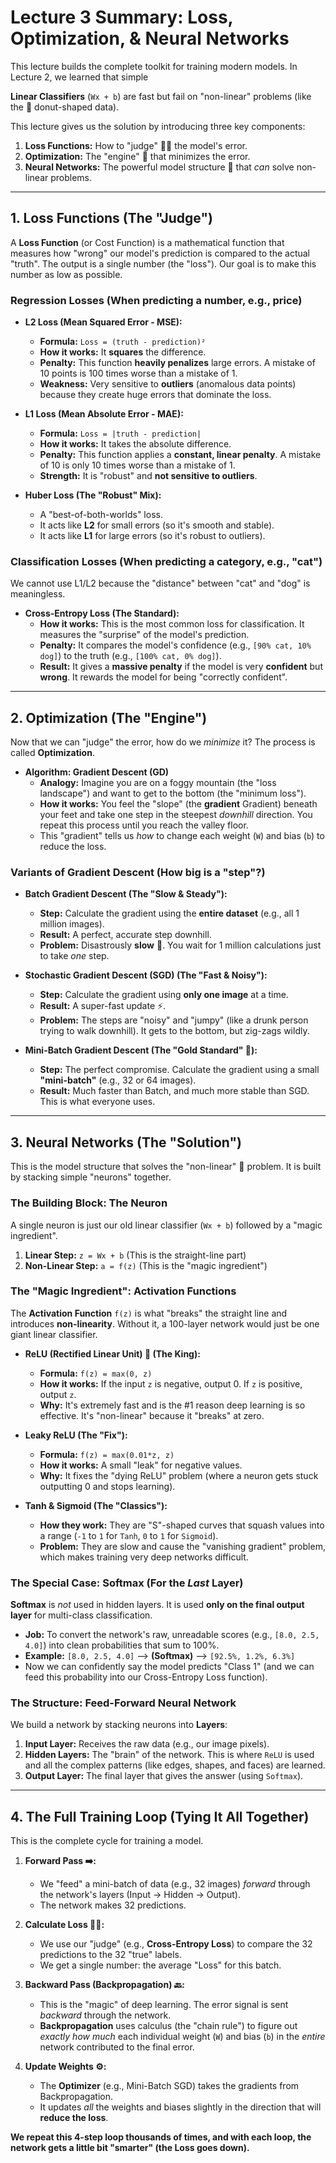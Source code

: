 # Lecture 3 Summary: Loss, Optimization, & Neural Networks

This lecture builds the complete toolkit for training modern models. In Lecture 2, we learned that simple

**Linear Classifiers** (`Wx + b`) are fast but fail on "non-linear" problems (like the 🍩 donut-shaped data).

This lecture gives us the solution by introducing three key components:
1.  **Loss Functions:** How to "judge" 🧑‍⚖️ the model's error.
2.  **Optimization:** The "engine" 🚂 that minimizes the error.
3.  **Neural Networks:** The powerful model structure 🧠 that *can* solve non-linear problems.

---

## 1. Loss Functions (The "Judge")

A **Loss Function** (or Cost Function) is a mathematical function that measures how "wrong" our model's prediction is compared to the actual "truth". The output is a single number (the "loss"). Our goal is to make this number as low as possible.

### Regression Losses (When predicting a number, e.g., price)



* **L2 Loss (Mean Squared Error - MSE):**
    * **Formula:** `Loss = (truth - prediction)²`
    * **How it works:** It **squares** the difference.
    * **Penalty:** This function **heavily penalizes** large errors. A mistake of 10 points is 100 times worse than a mistake of 1.
    * **Weakness:** Very sensitive to **outliers** (anomalous data points) because they create huge errors that dominate the loss.

* **L1 Loss (Mean Absolute Error - MAE):**
    * **Formula:** `Loss = |truth - prediction|`
    * **How it works:** It takes the absolute difference.
    * **Penalty:** This function applies a **constant, linear penalty**. A mistake of 10 is only 10 times worse than a mistake of 1.
    * **Strength:** It is "robust" and **not sensitive to outliers**.

* **Huber Loss (The "Robust" Mix):**
    * A "best-of-both-worlds" loss.
    * It acts like **L2** for small errors (so it's smooth and stable).
    * It acts like **L1** for large errors (so it's robust to outliers).

### Classification Losses (When predicting a category, e.g., "cat")

We cannot use L1/L2 because the "distance" between "cat" and "dog" is meaningless.

* **Cross-Entropy Loss (The Standard):**
    * **How it works:** This is the most common loss for classification. It measures the "surprise" of the model's prediction.
    * **Penalty:** It compares the model's confidence (e.g., `[90% cat, 10% dog]`) to the truth (e.g., `[100% cat, 0% dog]`).
    * **Result:** It gives a **massive penalty** if the model is very **confident** but **wrong**. It rewards the model for being "correctly confident".

---

## 2. Optimization (The "Engine")

Now that we can "judge" the error, how do we *minimize* it? The process is called **Optimization**.

* **Algorithm: Gradient Descent (GD)**
    * **Analogy:** Imagine you are on a foggy mountain (the "loss landscape") and want to get to the bottom (the "minimum loss").
    * **How it works:** You feel the "slope" (the **gradient** Gradient) beneath your feet and take one step in the steepest *downhill* direction. You repeat this process until you reach the valley floor.
    * This "gradient" tells us *how* to change each weight (`W`) and bias (`b`) to reduce the loss.



### Variants of Gradient Descent (How big is a "step"?)

* **Batch Gradient Descent (The "Slow & Steady"):**
    * **Step:** Calculate the gradient using the **entire dataset** (e.g., all 1 million images).
    * **Result:** A perfect, accurate step downhill.
    * **Problem:** Disastrously **slow** 🐢. You wait for 1 million calculations just to take *one* step.

* **Stochastic Gradient Descent (SGD) (The "Fast & Noisy"):**
    * **Step:** Calculate the gradient using **only one image** at a time.
    * **Result:** A super-fast update ⚡️.
    * **Problem:** The steps are "noisy" and "jumpy" (like a drunk person trying to walk downhill). It gets to the bottom, but zig-zags wildly.

* **Mini-Batch Gradient Descent (The "Gold Standard" 🌟):**
    * **Step:** The perfect compromise. Calculate the gradient using a small **"mini-batch"** (e.g., 32 or 64 images).
    * **Result:** Much faster than Batch, and much more stable than SGD. This is what everyone uses.

---

## 3. Neural Networks (The "Solution")

This is the model structure that solves the "non-linear" 🍩 problem. It is built by stacking simple "neurons" together.

### The Building Block: The Neuron
A single neuron is just our old linear classifier (`Wx + b`) followed by a "magic ingredient".

1.  **Linear Step:** `z = Wx + b` (This is the straight-line part)
2.  **Non-Linear Step:** `a = f(z)` (This is the "magic ingredient")



### The "Magic Ingredient": Activation Functions

The **Activation Function** `f(z)` is what "breaks" the straight line and introduces **non-linearity**. Without it, a 100-layer network would just be one giant linear classifier.



* **ReLU (Rectified Linear Unit) 👑 (The King):**
    * **Formula:** `f(z) = max(0, z)`
    * **How it works:** If the input `z` is negative, output 0. If `z` is positive, output `z`.
    * **Why:** It's extremely fast and is the #1 reason deep learning is so effective. It's "non-linear" because it "breaks" at zero.

* **Leaky ReLU (The "Fix"):**
    * **Formula:** `f(z) = max(0.01*z, z)`
    * **How it works:** A small "leak" for negative values.
    * **Why:** It fixes the "dying ReLU" problem (where a neuron gets stuck outputting 0 and stops learning).

* **Tanh & Sigmoid (The "Classics"):**
    * **How they work:** They are "S"-shaped curves that squash values into a range (`-1` to `1` for `Tanh`, `0` to `1` for `Sigmoid`).
    * **Problem:** They are slow and cause the "vanishing gradient" problem, which makes training very deep networks difficult.

### The Special Case: Softmax (For the *Last* Layer)

**Softmax** is *not* used in hidden layers. It is used **only on the final output layer** for multi-class classification.

* **Job:** To convert the network's raw, unreadable scores (e.g., `[8.0, 2.5, 4.0]`) into clean probabilities that sum to 100%.
* **Example:** `[8.0, 2.5, 4.0]`  --> **(Softmax)** --> `[92.5%, 1.2%, 6.3%]`
* Now we can confidently say the model predicts "Class 1" (and we can feed this probability into our Cross-Entropy Loss function).

### The Structure: Feed-Forward Neural Network
We build a network by stacking neurons into **Layers**:

1.  **Input Layer:** Receives the raw data (e.g., our image pixels).
2.  **Hidden Layers:** The "brain" of the network. This is where `ReLU` is used and all the complex patterns (like edges, shapes, and faces) are learned.
3.  **Output Layer:** The final layer that gives the answer (using `Softmax`).



---

## 4. The Full Training Loop (Tying It All Together)

This is the complete cycle for training a model.



1.  **Forward Pass ➡️:**
    * We "feed" a mini-batch of data (e.g., 32 images) *forward* through the network's layers (Input -> Hidden -> Output).
    * The network makes 32 predictions.

2.  **Calculate Loss 🧑‍⚖️:**
    * We use our "judge" (e.g., **Cross-Entropy Loss**) to compare the 32 predictions to the 32 "true" labels.
    * We get a single number: the average "Loss" for this batch.

3.  **Backward Pass (Backpropagation) 🔙:**
    * This is the "magic" of deep learning. The error signal is sent *backward* through the network.
    * **Backpropagation** uses calculus (the "chain rule") to figure out *exactly how much* each individual weight (`W`) and bias (`b`) in the *entire* network contributed to the final error.

4.  **Update Weights ⚙️:**
    * The **Optimizer** (e.g., Mini-Batch SGD) takes the gradients from Backpropagation.
    * It updates *all* the weights and biases slightly in the direction that will **reduce the loss**.

**We repeat this 4-step loop thousands of times, and with each loop, the network gets a little bit "smarter" (the Loss goes down).**
